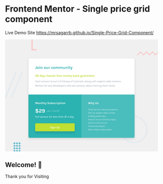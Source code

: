 # Frontend Mentor - Single price grid component


Live Demo Site    https://mrsagarrb.github.io/Single-Price-Grid-Component/

![Design preview for the Single price grid component coding challenge](./design/desktop-preview.jpg)




## Welcome! 👋

Thank you for Visiting
